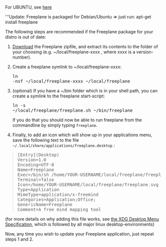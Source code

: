 For UBUNTU, see [here](Freeplane_installation_for_Ubuntu_OS.md)

'''Update: Freeplane is packaged for Debian/Ubuntu => just run:
    apt-get install freeplane

The following steps are recommended if the Freeplane package for your distro is out of date:

1. [Download](http://sourceforge.net/projects/freeplane/) the Freeplane zipfile, and extract its contents to the folder of your choosing (e.g. ~/local/freeplane-xxxx , where xxxx is a version-number).

2. Create a freeplane symlink to ~/local/freeplane-xxxx:  <pre>ln -nsf ~/local/freeplane-xxxx ~/local/freeplane</pre>

3. (optional) If you have a ~/bin folder which is in your shell path, you can create a symlink to the freeplane start-script: <pre>ln -s ~/local/freeplane/freeplane.sh ~/bin/freeplane</pre>  If you do that you should now be able to run freeplane from the commandline by simply typing <code>freeplane</code>.

4. Finally, to add an icon which will show up in your applications menu, save the following text to the file <code>~/.local/share/applications/freeplane.desktop</code> :

<blockquote><pre>
[Entry](Desktop)
Version=1.0
Encoding=UTF-8
Name=Freeplane
Exec=/bin/sh /home/YOUR-USERNAME/local/freeplane/freeplane.sh %f
Terminal=false
Icon=/home/YOUR-USERNAME/local/freeplane/freeplane.svg
Type=Application
MimeType=application/x-freemind
Categories=Application;Office;
GenericName=Freeplane
Comment=A free mind mapping tool
</pre></blockquote>

(for more details on why adding this file works, see [the XDG Desktop Menu Specification](http://standards.freedesktop.org/menu-spec/menu-spec-latest.html), which is followed by all major linux desktop-environments)

Now, any time you wish to update your Freeplane application, just repeat steps 1 and 2.

<!-- ({Category:Documentation}) -->

